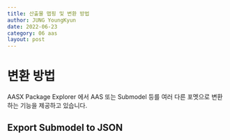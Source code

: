 ```yaml
---
title: 산출물 맵핑 및 변환 방법
author: JUNG YoungKyun
date: 2022-06-23
category: 06 aas
layout: post
---
```


# 변환 방법
AASX Package Explorer 에서 AAS 또는 Submodel 등를 여러 다른 포멧으로 변환하는 기능을 제공하고 있습니다.

## Export Submodel to JSON
